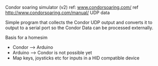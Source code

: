 Condor soaring simulator (v2)
ref: www.condorsoaring.com/
ref http://www.condorsoaring.com/manual/ UDP data

Simple program that collects the Condor UDP output
and converts it to output to a serial port
so the Condor Data can be processed externally.

Basis for a homesim
- Condor --> Arduino
- Arduino --> Condor is not possible yet
- Map keys, joysticks etc for inputs in a HID compatible device

